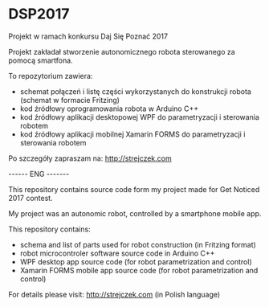 # DSP2017
Projekt w ramach konkursu Daj Się Poznać 2017

Projekt zakładał stworzenie autonomicznego robota sterowanego za pomocą smartfona.

To repozytorium zawiera:
- schemat połączeń i listę części wykorzystanych do konstrukcji robota (schemat w formacie Fritzing)
- kod źródłowy oprogramowania robota w Arduino C++
- kod źródłowy aplikacji desktopowej WPF do parametryzacji i sterowania robotem
- kod źródłowy aplikacji mobilnej Xamarin FORMS do parametryzacji i sterowania robotem

Po szczegóły zapraszam na: http://strejczek.com

------ ENG -------

This repository contains source code form my project made for Get Noticed 2017 contest.

My project was an autonomic robot, controlled by a smartphone mobile app.

This repository contains:
- schema and list of parts used for robot construction (in Fritzing format)
- robot microcontroler software source code in Arduino C++
- WPF desktop app source code (for robot parametrization and control)
- Xamarin FORMS mobile app source code (for robot parametrization and control)

For details please visit: http://strejczek.com (in Polish language) 
